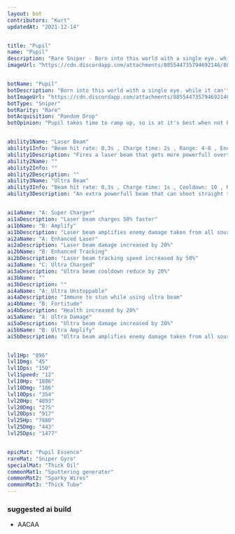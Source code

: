 ```yaml
---
layout: bot
contributors: "Kurt"
updatedAt: "2021-12-14"


title: "Pupil"
name: "Pupil"
description: "Rare Sniper - Born into this world with a single eye. while it can't perceive depth, pupil can fire powerful laser beams which overall is not a bad trade "
imageUrl: "https://cdn.discordapp.com/attachments/885544735794692146/885547091991080970/pupil.png"


botName: "Pupil"
botDescription: "Born into this world with a single eye. while it can't perceive depth, pupil can fire powerful laser beams which overall is not a bad trade "
botImageUrl: "https://cdn.discordapp.com/attachments/885544735794692146/885547091991080970/pupil.png"
botType: "Sniper"
botRarity: "Rare"
botAcquisition: "Random Drop"
botOpinion: "Pupil takes time to ramp up, so is at it's best when not bothered by melee opponents"


ability1Name: "Laser Beam"
ability1Info: "Beam hit rate: 0,3s , Charge time: 2s , Range: 4-8 , Energy Damage: 30-60"
ability1Description: "Fires a laser beam that gets more powerfull overtime, however the bots ability to turn whilst firing is limited"
ability2Name: ""
ability2Info: ""
ability2Description: ""
ability3Name: "Ultra Beam"
ability3Info: "Beam hit rate: 0,3s , Charge time: 1s , Cooldown: 10 , Range: 8 , Energy Damage: 40-80"
ability3Description: "An extra powerfull beam that can shoot straight through enemies"


ai1aName: "A: Super Charger"
ai1aDescription: "Laser beam charges 50% faster"
ai1bName: "B: Amplify"
ai1bDescription: "Laser beam amplifies enemy damage taken from all sources by 20% but own damage reduce by 20%"
ai2aName: "A: Enhanced Laser"
ai2aDescription: "Laser beam damage increased by 20%"
ai2bName: "B: Enhanced Tracking"
ai2bDescription: "Laser beam tracking speed increased by 50%"
ai3aName: "C: Ultra Charged"
ai3aDescription: "Ultra beam cooldown reduce by 20%"
ai3bName: ""
ai3bDescription: ""
ai4aName: "A: Ultra Unstoppable"
ai4aDescription: "Immune to stun while using ultra beam"
ai4bName: "B: Fortitude"
ai4bDescription: "Health increased by 20%"
ai5aName: "A: Ultra Damage"
ai5aDescription: "Ultra beam damage increased by 20%"
ai5bName: "B: Ultra Amplify"
ai5bDescription: "Ultra beam amplifies enemy damage taken from all sources by 50% but own damage reduced by 50%"


lvl1Hp: "896"
lvl1Dmg: "45"
lvl1Dps: "150"
lvl1Speed: "12"
lvl10Hp: "1886"
lvl10Dmg: "106"
lvl10Dps: "354"
lvl20Hp: "4893"
lvl20Dmg: "275"
lvl20Dps: "917"
lvl25Hp: "7880"
lvl25Dmg: "443"
lvl25Dps: "1477"


epicMat: "Pupil Essence"
rareMat: "Sniper Gyro"
specialMat: "Thick Oil"
commonMat1: "Sputtering generator"
commonMat2: "Sparky Wires"
commonMat3: "Thick Tube"
---
```


### suggested ai build
- AACAA
